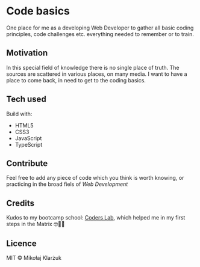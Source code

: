 # Code basics

One place for me as a developing Web Developer to gather all basic coding principles, code challenges etc. everything needed to remember or to train.

## Motivation

In this special field of knowledge there is no single place of truth. The sources are scattered in various places, on many media. I want to have a place to come back, in need to get to the coding basics.

## Tech used

Build with:

* HTML5
* CSS3
* JavaScript
* TypeScript

## Contribute

Feel free to add any piece of code which you think is worth knowing, or practicing in the broad fiels of *Web Development*

## Credits

Kudos to my bootcamp school: [Coders Lab](https://coderslab.pl/), which helped me in my first steps in the Matrix 🤓👨‍💻

## Licence

MIT ©️ Mikołaj Klarżuk
